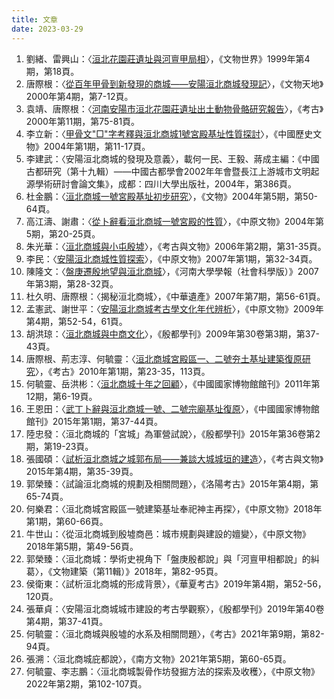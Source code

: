 ```yaml
---
title: 文章
date: 2023-03-29
---
```


1. 劉緒、雷興山：〈[洹北花園莊遺址與河亶甲局相](https://kns.cnki.net/kcms2/article/abstract?v=3uoqIhG8C44YLTlOAiTRKjkpgKvIT9Nkm5tS6uBYqSFb37Tv2qRHPu58hQh4BDcVHHcHrSMJgs8bnOYklVNbnTZsH74rPtJ2&uniplatform=NZKPT)〉，《文物世界》1999年第4期，第18頁。
2. 唐際根：〈[從百年甲骨到新發現的商城——安陽洹北商城發現記](https://kns.cnki.net/kcms2/article/abstract?v=3uoqIhG8C44YLTlOAiTRKibYlV5Vjs7ir5D84hng_y4D11vwp0rrtb7eKeD2Pd3ArP_uHf31nn1B4_Gyt0QSAp20-zcRFnNl&uniplatform=NZKPT)〉，《文物天地》2000年第4期，第7-12頁。
3. 袁靖、唐際根：〈[河南安陽市洹北花園莊遺址出土動物骨骼研究報告](https://kns.cnki.net/kcms2/article/abstract?v=3uoqIhG8C44YLTlOAiTRKgchrJ08w1e79zTD32bjb4wib3KsREfc36GVMsi4RrluMYcMGZyZS2nAbs8P5qtysEoceG_jjcaI&uniplatform=NZKPT)〉，《考古》2000年第11期，第75-81頁。
4. 李立新：〈[甲骨文"□"字考釋與洹北商城1號宮殿基址性質探討](https://kns.cnki.net/kcms2/article/abstract?v=3uoqIhG8C44YLTlOAiTRKgchrJ08w1e7eeyE9jLkqq-Qs5KsDI0t6po71iDlnMtvYXMrQVbUPEfeRBwFCPkVhKpAR97psMSM&uniplatform=NZKPT)〉，《中國歷史文物》2004年第1期，第11-17頁。
5. 李建武：〈安陽洹北商城的發現及意義〉，載何一民、王毅、蔣成主編：《中國古都研究（第十九輯）——中國古都學會2002年年會暨長江上游城市文明起源學術研討會論文集》，成都：四川大學出版社，2004年，第386頁。
6. 杜金鵬：〈[洹北商城一號宮殿基址初步研究](https://kns.cnki.net/kcms2/article/abstract?v=3uoqIhG8C44YLTlOAiTRKgchrJ08w1e7eeyE9jLkqq_4GJnhkQ6FzAww6aFcMxuW1g3uYl7c5XLo0t9jSADYWES6BgRq2_Z7&uniplatform=NZKPT)〉，《文物》2004年第5期，第50-64頁。
7. 高江濤、謝肅：〈[從卜辭看洹北商城一號宮殿的性質](https://kns.cnki.net/kcms2/article/abstract?v=3uoqIhG8C44YLTlOAiTRKgchrJ08w1e7eeyE9jLkqq8-ek3FnyUSZo5ZvjGm1BKRCJggtdcY5DqZJ1EKwmVePotqg-mH9OxF&uniplatform=NZKPT)〉，《中原文物》2004年第5期，第20-25頁。
8. 朱光華：〈[洹北商城與小屯殷墟](https://kns.cnki.net/kcms2/article/abstract?v=3uoqIhG8C44YLTlOAiTRKgchrJ08w1e7eWoVfj7plMzUvDzSkcSnabeP_5MvDW1x-TII8ILAw-ciD933W-ck3WW2gM3mCpwg&uniplatform=NZKPT)〉，《考古與文物》2006年第2期，第31-35頁。
9. 李民：〈[安陽洹北商城性質探索](https://kns.cnki.net/kcms2/article/abstract?v=3uoqIhG8C44YLTlOAiTRKgchrJ08w1e7aLpFYbsPrqGA9G-GRN_r1W0JOGdjLEyAXGgtAS7xVZuQQEAR6ML4tS5Eace5Eid2&uniplatform=NZKPT)〉，《中原文物》2007年第1期，第32-34頁。
10. 陳隆文：〈[盤庚遷殷地望與洹北商城](https://kns.cnki.net/kcms2/article/abstract?v=3uoqIhG8C44YLTlOAiTRKgchrJ08w1e7aLpFYbsPrqFDozwBQ_L1bQKdxheiBYUBggVZb9j56T4WfLbT62PRklI7dQCsXmBs&uniplatform=NZKPT)〉，《河南大學學報（社會科學版）》2007年第3期，第28-32頁。
11. 杜久明、唐際根：〈揭秘洹北商城〉，《中華遺產》2007年第7期，第56-61頁。
12. 孟憲武、謝世平：〈[安陽洹北商城考古學文化年代辨析](https://kns.cnki.net/kcms2/article/abstract?v=3uoqIhG8C44YLTlOAiTRKgchrJ08w1e75TZJapvoLK3eAACO1tBYTaFzM0ALdGXlXj38HD05jtipNqPsPZ7IwCyYeoqQBDCC&uniplatform=NZKPT)〉，《中原文物》2009年第4期，第52-54，61頁。
13. 胡洪琼：〈[洹北商城與中商文化](https://kns.cnki.net/kcms2/article/abstract?v=3uoqIhG8C44YLTlOAiTRKgchrJ08w1e75TZJapvoLK03kXZuCgPmjfkxjdShRehwWZIgid7fqVA0B8f84JniGJpkPkVkw6a2&uniplatform=NZKPT)〉，《殷都學刊》2009年第30卷第3期，第37-43頁。
14. 唐際根、荊志淳、何毓靈：〈[洹北商城宮殿區一、二號夯土基址建築復原研究](https://kns.cnki.net/kcms2/article/abstract?v=3uoqIhG8C44YLTlOAiTRKgchrJ08w1e7_IFawAif0mzkfPPWkRTZlUtMEdXuQj_q0Ci9PudGpGZTfWplU5AEkDF_HLp0w0R7&uniplatform=NZKPT)〉，《考古》2010年第1期，第23-35，113頁。
15. 何毓靈、岳洪彬：〈[洹北商城十年之回顧](https://kns.cnki.net/kcms2/article/abstract?v=3uoqIhG8C44YLTlOAiTRKgchrJ08w1e7tvjWANqNvp8noy7PYCL8vQKoPj5FvBIZOafiNj1zTWQBoaxRMdBeyqFktwjI2QR1&uniplatform=NZKPT)〉，《中國國家博物館館刊》2011年第12期，第6-19頁。
16. 王恩田：〈[武丁卜辭與洹北商城一號、二號宗廟基址復原](https://kns.cnki.net/kcms2/article/abstract?v=3uoqIhG8C44YLTlOAiTRKibYlV5Vjs7ir5D84hng_y4D11vwp0rrtfhcKGBKBtSM90w6GwM5bv0yBq_tb8YADfV8XZlIW7A2&uniplatform=NZKPT)〉，《中國國家博物館館刊》2015年第1期，第37-44頁。
17. 陸忠發：〈洹北商城的「宮城」為軍營試說〉，《殷都學刊》2015年第36卷第2期，第19-23頁。
18. 張國碩：〈[試析洹北商城之城郭布局——兼談大城城垣的建造](https://kns.cnki.net/kcms2/article/abstract?v=3uoqIhG8C44YLTlOAiTRKibYlV5Vjs7ir5D84hng_y4D11vwp0rrtZWvzUb562Q2Amelq6LmjE6JuSCZlNDPOTK1iY2_k4b4&uniplatform=NZKPT)〉，《考古與文物》2015年第4期，第35-39頁。
19. 郭榮臻：〈試論洹北商城的規劃及相關問題〉，《洛陽考古》2015年第4期，第65-74頁。
20. 何樂君：〈洹北商城宮殿區一號建築基址奉祀神主再探〉，《中原文物》2018年第1期，第60-66頁。
21. 牛世山：〈從洹北商城到殷墟商邑：城市規劃與建設的嬗變〉，《中原文物》2018年第5期，第49-56頁。
22. 郭榮臻：〈洹北商城：學術史視角下「盤庚殷都說」與「河亶甲相都說」的糾葛〉，《文物建築（第11輯）》2018年，第82-95頁。
23. 侯衛東：〈試析洹北商城的形成背景〉，《華夏考古》2019年第4期，第52-56，120頁。
24. 張華貞：〈安陽洹北商城城市建設的考古學觀察〉，《殷都學刊》2019年第40卷第4期，第37-41頁。
25. 何毓靈：〈洹北商城與殷墟的水系及相關問題〉，《考古》2021年第9期，第82-94頁。
26. 張溯：〈洹北商城庇都說〉，《南方文物》2021年第5期，第60-65頁。
27. 何毓靈、李志鵬：〈洹北商城製骨作坊發掘方法的探索及收穫〉，《中原文物》2022年第2期，第102-107頁。
